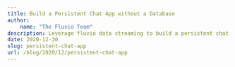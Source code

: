```yaml
---
title: Build a Persistent Chat App without a Database
author: 
    name: "The Fluvio Team"
description: Leverage fluvio data streaming to build a persistent chat app without a database.
date: 2020-12-30
slug: persistent-chat-app
url: /blog/2020/12/persistent-chat-app
---
```

